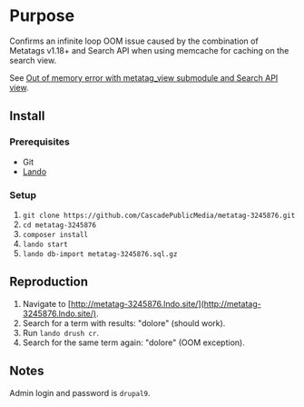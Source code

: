 # Purpose

Confirms an infinite loop OOM issue caused by the combination of Metatags
v1.18+ and Search API when using memcache for caching on the search view.

See [Out of memory error with metatag_view submodule and Search API view](https://www.drupal.org/project/metatag/issues/3245876).

## Install

### Prerequisites

- Git
- [Lando](https://docs.lando.dev/basics/installation.html)

### Setup

1. `git clone https://github.com/CascadePublicMedia/metatag-3245876.git`
2. `cd metatag-3245876`
3. `composer install`
4. `lando start`
5. `lando db-import metatag-3245876.sql.gz`

## Reproduction

1. Navigate to [http://metatag-3245876.lndo.site/](http://metatag-3245876.lndo.site/).
2. Search for a term with results: "dolore" (should work).
3. Run `lando drush cr`.
4. Search for the same term again: "dolore" (OOM exception).

## Notes

Admin login and password is `drupal9`.
